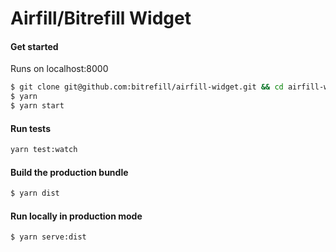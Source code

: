 # Airfill/Bitrefill Widget

#### Get started

Runs on localhost:8000

```sh
$ git clone git@github.com:bitrefill/airfill-widget.git && cd airfill-widget
$ yarn
$ yarn start
```

#### Run tests

```sh
yarn test:watch
```

#### Build the production bundle

```sh
$ yarn dist
```

#### Run locally in production mode

```sh
$ yarn serve:dist
```